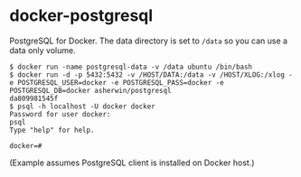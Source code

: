 docker-postgresql
=================

PostgreSQL for Docker. The data directory is set to `/data` so you can use a data only volume.

    $ docker run -name postgresql-data -v /data ubuntu /bin/bash
    $ docker run -d -p 5432:5432 -v /HOST/DATA:/data -v /HOST/XLOG:/xlog -e POSTGRESQL_USER=docker -e POSTGRESQL_PASS=docker -e POSTGRESQL_DB=docker asherwin/postgresql
    da809981545f
    $ psql -h localhost -U docker docker
    Password for user docker:
    psql
    Type "help" for help.

    docker=#

(Example assumes PostgreSQL client is installed on Docker host.)

